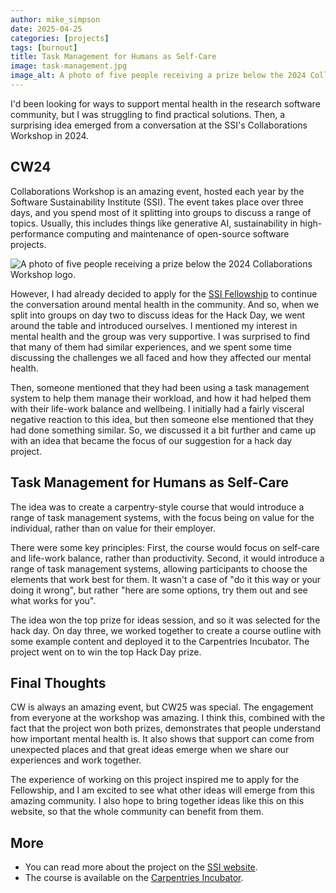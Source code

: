 ```yaml
---
author: mike_simpson
date: 2025-04-25
categories: [projects]
tags: [burnout]
title: Task Management for Humans as Self-Care
image: task-management.jpg
image_alt: A photo of five people receiving a prize below the 2024 Collaborations Workshop logo.
---
```


I'd been looking for ways to support mental health in the research software community,
but I was struggling to find practical solutions. Then, a surprising idea emerged from a
conversation at the SSI's Collaborations Workshop in 2024.

## CW24

Collaborations Workshop is an amazing event, hosted each year by the Software Sustainability Institute (SSI).
The event takes place over three days, and you spend most of it splitting into groups to discuss a range of topics.
Usually, this includes things like generative AI, sustainability in high-performance computing and
maintenance of open-source software projects.

![A photo of five people receiving a prize below the 2024 Collaborations Workshop logo.]({{site.baseurl}}/assets/img/blog/task-management.jpg)

However, I had already decided to apply for the [SSI Fellowship](https://www.software.ac.uk/ssi-fellowship)
to continue the conversation around mental health in the community. And so, when we split into groups on day two
to discuss ideas for the Hack Day, we went around the table and introduced ourselves. I mentioned my interest in
mental health and the group was very supportive. I was surprised to find that many of them had similar experiences,
and we spent some time discussing the challenges we all faced and how they affected our mental health.

Then, someone mentioned that they had been using a task management system to help them manage their workload,
and how it had helped them with their life-work balance and wellbeing. I initially had a fairly visceral negative reaction
to this idea, but then someone else mentioned that they had done something similar. So, we discussed it
a bit further and came up with an idea that became the focus of our suggestion for a hack day project.

## Task Management for Humans as Self-Care

The idea was to create a carpentry-style course that would introduce a range of task management systems,
with the focus being on value for the individual, rather than on value for their employer.

There were some key principles: First, the course would focus on self-care and life-work balance,
rather than productivity. Second, it would introduce a range of task management systems, allowing participants to choose
the elements that work best for them. It wasn't a case of "do it this way or your doing it wrong", but rather
"here are some options, try them out and see what works for you".

The idea won the top prize for ideas session, and so it was selected for the hack day. On day three,
we worked together to create a course outline with some example content and deployed it to the Carpentries Incubator.
The project went on to win the top Hack Day prize.

## Final Thoughts

CW is always an amazing event, but CW25 was special. The engagement from everyone at the workshop was amazing.
I think this, combined with the fact that the project won both prizes, demonstrates that people understand how
important mental health is. It also shows that support can come from unexpected places and that great ideas emerge when
we share our experiences and work together.

The experience of working on this project inspired me to apply for the Fellowship, and I am excited to see what
other ideas will emerge from this amazing community. I also hope to bring together ideas like this on this website,
so that the whole community can benefit from them.

## More

- You can read more about the project on the [SSI website](https://www.software.ac.uk/blog/task-management-humans-self-care).  
- The course is available on the [Carpentries Incubator](https://carpentries-incubator.github.io/task-management/aio.html).
